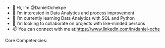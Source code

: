 - 👋 Hi, I’m @DanielOchekpe 
- 👀 I’m interested in Data Analytics and process improvement
- 🌱 I’m currently learning Data Analytics with SQL and Python
- 💞️ I’m looking to collaborate on projects with like-minded persons
- 📫 You can connect with me at:https://www.linkedin.com/in/daniel-oche 

Core Competencies:

<!---
DanielOchekpe/DanielOchekpe is a ✨ special ✨ repository because its `README.md` (this file) appears on your GitHub profile.
You can click the Preview link to take a look at your changes.
--->
